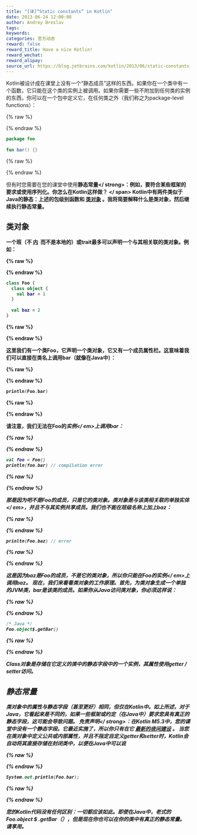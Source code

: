 ```yaml
---
title: "[译]“Static constants” in Kotlin"
date: 2013-06-24 12:00:00
author: Andrey Breslav
tags:
keywords:
categories: 官方动态
reward: false
reward_title: Have a nice Kotlin!
reward_wechat:
reward_alipay:
source_url: https://blog.jetbrains.com/kotlin/2013/06/static-constants-in-kotlin/
---
```


Kotlin被设计成在课堂上没有一个“静态成员”这样的东西。如果你在一个类中有一个函数，它只能在这个类的实例上被调用。如果你需要一些不附加到任何类的实例的东西，你可以在一个包中定义它，在任何类之外（我们称之为package-level functions）：

{% raw %}
<p></p>
{% endraw %}

```kotlin
package foo
 
fun bar() {}
```

{% raw %}
<p></p>
{% endraw %}

但有时您需要在您的课堂中使用<strong>静态常量</ strong>：例如，要符合某些框架的要求或使用序列化。你怎么在Kotlin这样做？ <span id =“more-1101”> </ span> Kotlin中有两件类似于Java的静态：上述的包级别函数和 [类对象](http://confluence.jetbrains.com/display/Kotlin/Classes+and+Inheritance#ClassesandInheritance-Classobjects) 。我将简要解释什么是类对象，然后继续执行静态常量。
## 类对象

一个班（不 [内](http://confluence.jetbrains.com/display/Kotlin/Nested+classes)  而不是本地的）或trait最多可以声明一个与其相关联的类对象。例如：

{% raw %}
<p></p>
{% endraw %}

```kotlin
class Foo {
  class object {
    val bar = 1
  }
 
  val baz = 2
}
```

{% raw %}
<p></p>
{% endraw %}

这里我们有一个类Foo，它声明一个类对象，它又有一个成员属性栏。这意味着我们可以直接在类名上调用bar（就像在Java中）：

{% raw %}
<p></p>
{% endraw %}

```kotlin
println(Foo.bar)
```

{% raw %}
<p></p>
{% endraw %}

请注意，我们无法在Foo的<em>实例</ em>上调用bar：

{% raw %}
<p></p>
{% endraw %}

```kotlin
val foo = Foo()
println(foo.bar) // compilation error
```

{% raw %}
<p></p>
{% endraw %}

那是因为吧不是Foo的成员，只是它的类对象。类对象是与该类相关联的单独实体<em> </ em>，并且不与其实例共享成员。我们也不能在班级名称上加上baz：

{% raw %}
<p></p>
{% endraw %}

```kotlin
prinltn(Foo.baz) // error
```

{% raw %}
<p></p>
{% endraw %}

这是因为baz是Foo的成员，不是它的类对象，所以你只能在Foo的<em>实例</ em>上调用baz。
现在，我们来看看类对象的工作原理。首先，为类对象生成一个单独的JVM类，bar是该类的成员。如果你从Java访问类对象，你必须这样说：

{% raw %}
<p></p>
{% endraw %}

```kotlin
/* Java */
Foo.object$.getBar()
```

{% raw %}
<p></p>
{% endraw %}

Class对象是存储在它定义的类中的静态字段中的一个实例，其属性使用getter / setter访问。
## 静态常量

类对象中的属性与静态字段（甚至更好）相同，但仅在Kotlin中。如上所述，对于Java，它看起来是不同的，如果一些框架或约定（在Java中）要求您具有真正的静态字段，这可能会导致问题。
<strong>免责声明</ strong>：在Kotlin M5.3中，您的课堂中没有一个静态字段。它最近实施了，所以你只有在它 [最新的夜间建设](http://confluence.jetbrains.com/display/Kotlin/Getting+Started#GettingStarted-UsingtheKotlinnightlybuilds) 。
当您在类对象中定义公共或内部属性，并且不指定自定义getter和setter时，Kotlin会自动将其直接存储在封闭类中，以便在Java中可以说

{% raw %}
<p></p>
{% endraw %}

```kotlin
System.out.println(Foo.bar);
```

{% raw %}
<p></p>
{% endraw %}

您的Kotlin代码没有任何区别：一切都应该如此。即使在Java中，老式的Foo.object $ .getBar（），但是现在你也可以在你的类中有真正的静态常量。
请享用。
